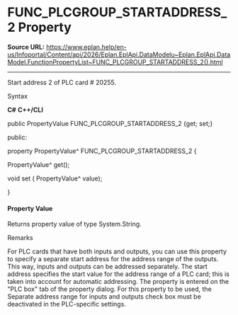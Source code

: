 # FUNC_PLCGROUP_STARTADDRESS_2 Property

**Source URL:** https://www.eplan.help/en-us/Infoportal/Content/api/2026/Eplan.EplApi.DataModelu~Eplan.EplApi.DataModel.FunctionPropertyList~FUNC_PLCGROUP_STARTADDRESS_2().html

---

Start address 2 of PLC card # 20255.

Syntax

**C#**
**C++/CLI**


public PropertyValue FUNC_PLCGROUP_STARTADDRESS_2 {get; set;}

public:

property PropertyValue^ FUNC_PLCGROUP_STARTADDRESS_2 {

   PropertyValue^ get();

   void set (    PropertyValue^ value);

}


#### Property Value

Returns property value of type System.String.

Remarks

For PLC cards that have both inputs and outputs, you can use this property to specify a separate start address for the address range of the outputs. This way, inputs and outputs can be addressed separately. The start address specifies the start value for the address range of a PLC card; this is taken into account for automatic addressing. The property is entered on the "PLC box" tab of the property dialog. For this property to be used, the Separate address range for inputs and outputs check box must be deactivated in the PLC-specific settings.
